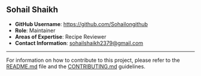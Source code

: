 ## Sohail Shaikh

- **GitHub Username**: https://github.com/Sohailongithub
- **Role**: Maintainer
- **Areas of Expertise**: Recipe Reviewer
- **Contact Information**: [sohailshaikh2379@gmail.com](mailto:sohailshaikh2379@gmail.com)

---


For information on how to contribute to this project, please refer to the [README.md](./README.md) file and the [CONTRIBUTING.md](./CONTRIBUTING.md) guidelines.